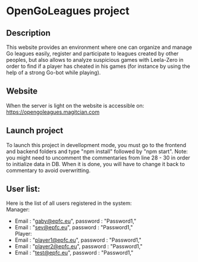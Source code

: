 # OpenGoLeagues project

## Description
This website provides an environment where one can organize and manage Go leagues easily, register and participate to leagues created by other peoples, but also allows to analyze suspicious games with Leela-Zero in order to find if a player has cheated in his games (for instance by using the help of a strong Go-bot while playing).

## Website
When the server is light on the website is accessible on:
https://opengoleagues.magitcian.com

## Launch project
To launch this project in devellopment mode, you must go to the frontend and backend folders and type "npm install" followed by "npm start". 
Note: you might need to uncomment the commentaries from line 28 - 30 in order to initialize data in DB. When it is done, you will have to change it back to commentary to avoid overwritting.

## User list:
Here is the list of all users registered in the system:  
Manager:  
-	Email : "gaby@epfc.eu", password : "Password1,"  
-	Email : "sev@epfc.eu", password : "Password1,"  
Player:  
-	Email : "player1@epfc.eu", password : "Password1,"  
-	Email : "player2@epfc.eu", password : "Password1,"  
-	Email : "test@epfc.eu", password : "Password1,"  